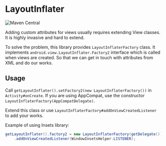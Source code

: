 # LayoutInflater

![Maven Central](https://img.shields.io/maven-central/v/dev.rikka.rikkax.layoutinflater/layoutinflater)

Adding custom attributes for views usually requires extending View classes. It is highly invasive and hard to extend.

To solve the problem, this library provides `LayoutInflaterFactory` class. It implements `android.view.LayoutInflater.Factory2` interface which is called when views are created. So that we can get in touch with attributes from XML and do our works.

## Usage

Call `getLayoutInflater().setFactory2(new LayoutInflaterFactory())` in `Activity#onCreate`. If you are using AppCompat, use the constructor `LayoutInflaterFactory(AppCompatDelegate)`.

Extend this class or use `LayoutInflaterFactory#addOnViewCreatedListener` to add your works.

Example of using Insets library:

```java
getLayoutInflater().factory2 = new LayoutInflaterFactory(getDelegate())
    .addOnViewCreatedListener(WindowInsetsHelper.LISTENER);
```
